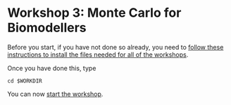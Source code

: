 
# Workshop 3: Monte Carlo for Biomodellers

Before you start, if you have not done so already, you need to [follow these instructions to install the files needed for all of the workshops](prepare.md).

Once you have done this, type

```
cd $WORKDIR
```

You can now [start the workshop](http://tinyurl.com/ccpbiosim-mc).
